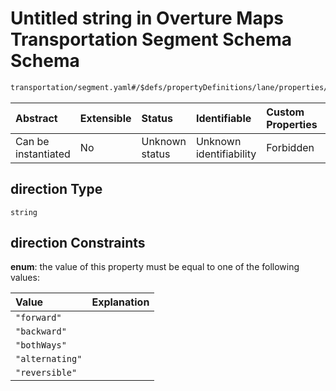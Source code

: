 # Untitled string in Overture Maps Transportation Segment Schema Schema

```txt
transportation/segment.yaml#/$defs/propertyDefinitions/lane/properties/direction
```



| Abstract            | Extensible | Status         | Identifiable            | Custom Properties | Additional Properties | Access Restrictions | Defined In                                                                                                      |
| :------------------ | :--------- | :------------- | :---------------------- | :---------------- | :-------------------- | :------------------ | :-------------------------------------------------------------------------------------------------------------- |
| Can be instantiated | No         | Unknown status | Unknown identifiability | Forbidden         | Allowed               | none                | [segment.yaml\*](../../../../../../../tmp/jsonschema/schema/transportation/segment.yaml "open original schema") |

## direction Type

`string`

## direction Constraints

**enum**: the value of this property must be equal to one of the following values:

| Value           | Explanation |
| :-------------- | :---------- |
| `"forward"`     |             |
| `"backward"`    |             |
| `"bothWays"`    |             |
| `"alternating"` |             |
| `"reversible"`  |             |
